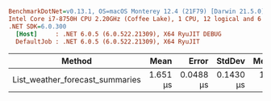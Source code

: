 ``` ini

BenchmarkDotNet=v0.13.1, OS=macOS Monterey 12.4 (21F79) [Darwin 21.5.0]
Intel Core i7-8750H CPU 2.20GHz (Coffee Lake), 1 CPU, 12 logical and 6 physical cores
.NET SDK=6.0.300
  [Host]     : .NET 6.0.5 (6.0.522.21309), X64 RyuJIT DEBUG
  DefaultJob : .NET 6.0.5 (6.0.522.21309), X64 RyuJIT


```
|                          Method |     Mean |     Error |    StdDev |   Median | Ratio |  Gen 0 | Allocated |
|-------------------------------- |---------:|----------:|----------:|---------:|------:|-------:|----------:|
| List_weather_forecast_summaries | 1.651 μs | 0.0488 μs | 0.1430 μs | 1.592 μs |  1.00 | 0.3662 |      2 KB |
